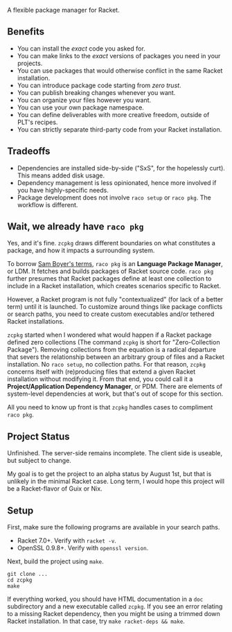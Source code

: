 A flexible package manager for Racket.


## Benefits

* You can install the _exact_ code you asked for.
* You can make links to the _exact_ versions of packages you need in your projects.
* You can use packages that would otherwise conflict in the same Racket installation.
* You can introduce package code starting from _zero trust_.
* You can publish breaking changes whenever you want.
* You can organize your files however you want.
* You can use your own package namespace.
* You can define deliverables with more creative freedom, outside of PLT's recipes.
* You can strictly separate third-party code from your Racket installation.

## Tradeoffs

* Dependencies are installed side-by-side ("SxS", for the hopelessly curt). This means added disk usage.
* Dependency management is less opinionated, hence more involved if you have highly-specific needs.
* Package development does not involve `raco setup` or `raco pkg`. The workflow is different.

## Wait, we already have `raco pkg`

Yes, and it's fine. `zcpkg` draws different boundaries on what
constitutes a package, and how it impacts a surrounding system.

To borrow [Sam Boyer's terms][boyer], `raco pkg` is an **Language Package
Manager**, or LDM.  It fetches and builds packages of Racket source
code. `raco pkg` further presumes that Racket packages define at least
one collection to include in a Racket installation, which creates
scenarios specific to Racket.

However, a Racket program is not fully "contextualized" (for lack of a
better term) until it is launched. To customize around things like
package conflicts or search paths, you need to create custom executables
and/or tethered Racket installations.

`zcpkg` started when I wondered what would happen if a Racket package
defined zero collections (The command `zcpkg` is short for
"Zero-Collection Package").  Removing collections from the equation is
a radical departure that severs the relationship between an arbitrary
group of files and a Racket installation. No `raco setup`, no
collection paths. For that reason, `zcpkg` concerns itself with
(re)producing files that extend a given Racket installation without
modifying it. From that end, you could call it a **Project/Application
Dependency Manager**, or PDM. There are elements of system-level
dependencies at work, but that's out of scope for this section.

All you need to know up front is that `zcpkg` handles cases to
compliment `raco pkg`.


[boyer]: https://medium.com/@sdboyer/so-you-want-to-write-a-package-manager-4ae9c17d9527


## Project Status

Unfinished. The server-side remains incomplete. The client side is
useable, but subject to change.

My goal is to get the project to an alpha status by August 1st,
but that is unlikely in the minimal Racket case. Long term, I would
hope this project will be a Racket-flavor of Guix or Nix.


## Setup

First, make sure the following programs are available in your search paths.

* Racket 7.0+. Verify with `racket -v`.
* OpenSSL 0.9.8+. Verify with `openssl version`.

Next, build the project using `make`.

```console
git clone ...
cd zcpkg
make
```

If everything worked, you should have HTML documentation in a `doc`
subdirectory and a new executable called `zcpkg`. If you see an error
relating to a missing Racket dependency, then you might be using a
trimmed down Racket installation. In that case, try `make racket-deps
&& make`.
